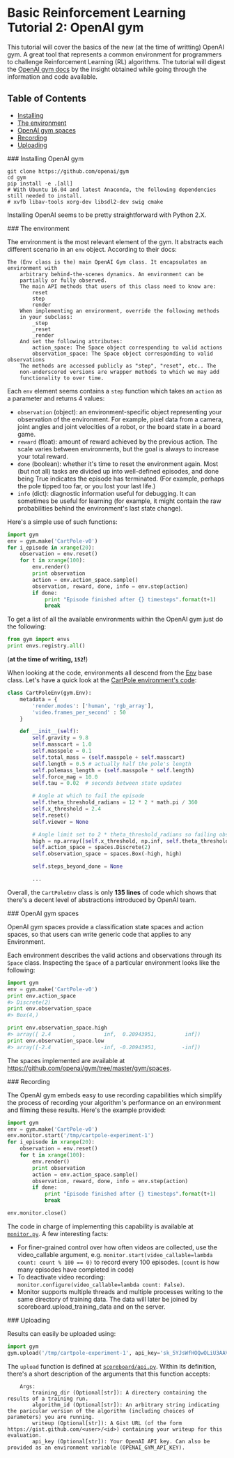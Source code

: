Basic Reinforcement Learning Tutorial 2: OpenAI gym
===================================================

This tutorial will cover the basics of the new (at the time of writting) OpenAI gym. A great tool that represents a common environment for programmers to challenge Reinforcement Learning (RL) algorithms. The tutorial will digest the [OpenAI gym docs](https://gym.openai.com/docs) by the insight obtained while going through the information and code available.

## Table of Contents
- [Installing](#installing)
- [The environment](#environment)
- [OpenAI gym spaces](#spaces)
- [Recording](#recording)
- [Uploading](#uploading)

<div id='installing'/>
### Installing OpenAI gym

```
git clone https://github.com/openai/gym
cd gym
pip install -e .[all]
# With Ubuntu 16.04 and latest Anaconda, the following dependencies still needed to install.
# xvfb libav-tools xorg-dev libsdl2-dev swig cmake
```

Installing OpenAI seems to be pretty straightforward with Python 2.X.

<div id='environment'/>
### The environment

The environment is the most relevant element of the gym. It abstracts each different scenario in an `env` object. According to their docs:

```
The (Env class is the) main OpenAI Gym class. It encapsulates an environment with
    arbitrary behind-the-scenes dynamics. An environment can be
    partially or fully observed.
    The main API methods that users of this class need to know are:
        reset
        step
        render
    When implementing an environment, override the following methods
    in your subclass:
        _step
        _reset
        _render
    And set the following attributes:
        action_space: The Space object corresponding to valid actions
        observation_space: The Space object corresponding to valid observations
    The methods are accessed publicly as "step", "reset", etc.. The
    non-underscored versions are wrapper methods to which we may add
    functionality to over time.
```

Each `env` element seems contains a `step` function which takes an `action` as a parameter and returns 4 values:

- `observation` (object): an environment-specific object representing your observation of the environment. For example, pixel data from a camera, joint angles and joint velocities of a robot, or the board state in a board game.
- `reward` (float): amount of reward achieved by the previous action. The scale varies between environments, but the goal is always to increase your total reward.
- `done` (boolean): whether it's time to reset the environment again. Most (but not all) tasks are divided up into well-defined episodes, and done being True indicates the episode has terminated. (For example, perhaps the pole tipped too far, or you lost your last life.)
- `info` (dict): diagnostic information useful for debugging. It can sometimes be useful for learning (for example, it might contain the raw probabilities behind the environment's last state change). 


Here's a simple use of such functions:
```python
import gym
env = gym.make('CartPole-v0')
for i_episode in xrange(20):
    observation = env.reset()
    for t in xrange(100):
        env.render()
        print observation
        action = env.action_space.sample()
        observation, reward, done, info = env.step(action)
        if done:
            print "Episode finished after {} timesteps".format(t+1)
            break

```

To get a list of all the available environments within the OpenAI gym just do the following:
```python
from gym import envs
print envs.registry.all()
```
(**at the time of writing, `152`!**)

When looking at the code, environments all descend from the [Env](https://github.com/openai/gym/blob/master/gym/core.py#L10) base class. Let's have a quick look at the [CartPole environment's code](https://github.com/openai/gym/blob/master/gym/envs/classic_control/cartpole.py):

```python
class CartPoleEnv(gym.Env):
    metadata = {
        'render.modes': ['human', 'rgb_array'],
        'video.frames_per_second' : 50
    }

    def __init__(self):
        self.gravity = 9.8
        self.masscart = 1.0
        self.masspole = 0.1
        self.total_mass = (self.masspole + self.masscart)
        self.length = 0.5 # actually half the pole's length
        self.polemass_length = (self.masspole * self.length)
        self.force_mag = 10.0
        self.tau = 0.02  # seconds between state updates

        # Angle at which to fail the episode
        self.theta_threshold_radians = 12 * 2 * math.pi / 360
        self.x_threshold = 2.4
        self.reset()
        self.viewer = None

        # Angle limit set to 2 * theta_threshold_radians so failing observation is still within bounds
        high = np.array([self.x_threshold, np.inf, self.theta_threshold_radians * 2, np.inf])
        self.action_space = spaces.Discrete(2)
        self.observation_space = spaces.Box(-high, high)

        self.steps_beyond_done = None

        ...
```
Overall, the `CartPoleEnv` class is only **135 lines** of code which shows that there's a decent level of  abstractions introduced by OpenAI team.



<div id='spaces'/>
### OpenAI gym spaces

OpenAI gym spaces provide a classification state spaces and action spaces, so that users can write generic code that applies to any Environment.
    
Each environment describes the valid actions and observations through its `Space` class. Inspecting the `Space` of a particular environment looks like the following:
```python
import gym
env = gym.make('CartPole-v0')
print env.action_space
#> Discrete(2)
print env.observation_space
#> Box(4,)

print env.observation_space.high
#> array([ 2.4       ,         inf,  0.20943951,         inf])
print env.observation_space.low
#> array([-2.4       ,        -inf, -0.20943951,        -inf])
```

The spaces implemented are available at https://github.com/openai/gym/tree/master/gym/spaces.

<div id='recording'/>
### Recording

The OpenAI gym embeds easy to use recording capabilities which simplify the process of recording your algorithm's performance on an environment and filming these results. Here's the example provided:
```python
import gym
env = gym.make('CartPole-v0')
env.monitor.start('/tmp/cartpole-experiment-1')
for i_episode in xrange(20):
    observation = env.reset()
    for t in xrange(100):
        env.render()
        print observation
        action = env.action_space.sample()
        observation, reward, done, info = env.step(action)
        if done:
            print "Episode finished after {} timesteps".format(t+1)
            break

env.monitor.close()
```

The code in charge of implementing this capability is available at [`monitor.py`](https://github.com/openai/gym/blob/master/gym/monitoring/monitor.py). A few interesting facts:
-  For finer-grained control over how often videos are collected, use the video_callable argument, e.g. `monitor.start(video_callable=lambda count: count % 100 == 0)` to record every 100 episodes. (`count` is how many episodes have completed in code)
- To deactivate video recording: `monitor.configure(video_callable=lambda count: False)`.
- Monitor supports multiple threads and multiple processes writing to the same directory of training data. The data will later be joined by scoreboard.upload_training_data and on the server.


<div id='uploading'/>
### Uploading

Results can easily be uploaded using:
```python
import gym
gym.upload('/tmp/cartpole-experiment-1', api_key='sk_5YJsWfHOQwOLiU3AAVyYeA')
```

The `upload` function is defined at [`scoreboard/api.py`](https://github.com/openai/gym/blob/master/gym/scoreboard/api.py#L18). Within its definition, there's a short description of the arguments that this function accepts:

```
    Args:
        training_dir (Optional[str]): A directory containing the results of a training run.
        algorithm_id (Optional[str]): An arbitrary string indicating the paricular version of the algorithm (including choices of parameters) you are running.
        writeup (Optional[str]): A Gist URL (of the form https://gist.github.com/<user>/<id>) containing your writeup for this evaluation.
        api_key (Optional[str]): Your OpenAI API key. Can also be provided as an environment variable (OPENAI_GYM_API_KEY).
```


